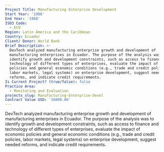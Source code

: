 ```yaml
---
Project Title: Manufacturing Enterprise Development
Start Year: '1988'
End Year: '1988'
ISO3 Code:
  - ECU
Region: Latin America and the Caribbean
Country: Ecuador
Client/ Donor: World Bank
Brief Description: >-
  DevTech analyzed manufacturing enterprise growth and development of
  manufacturing enterprises in Ecuador. The purpose of the analysis was to
  identify growth and development constraints, such as access to finance and
  technology of different types of enterprises, evaluate the impact of economic
  policies and general economic conditions (e.g., trade and credit policies,
  labor markets, legal systems) on enterprise development, suggest needed
  reforms, and indicate credit requirements.
Is Current Project? (true/false): false
Practice Area:
  - Monitoring and Evaluation
projects_slug: Manufacturing-Enterprise-Devel
Contract Value USD: '16000.00'
---
```

DevTech analyzed manufacturing enterprise growth and development of manufacturing enterprises in Ecuador. The purpose of the analysis was to identify growth and development constraints, such as access to finance and technology of different types of enterprises, evaluate the impact of economic policies and general economic conditions (e.g., trade and credit policies, labor markets, legal systems) on enterprise development, suggest needed reforms, and indicate credit requirements.